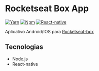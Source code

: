 # Rocketseat Box App
[![Yarn](https://img.shields.io/badge/yarn-enabled-brightgreen.svg)](https://yarnpkg.com/en/)
[![Npm](https://img.shields.io/badge/npm-v6.4.1-green.svg)](https://nodejs.org/en/)
[![React-native](https://img.shields.io/npm/v/react-native.svg?label=react-native)](https://facebook.github.io/react-native/)

Aplicativo Android/IOS para [Rocketseat-box](https://github.com/luizfilho00/rocketseat-box-back)

## Tecnologias ##
* Node.js
* React-native

